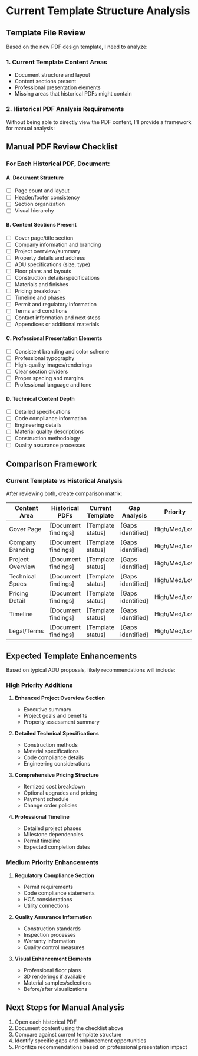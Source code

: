 # Current Template Structure Analysis

## Template File Review
Based on the new PDF design template, I need to analyze:

### 1. Current Template Content Areas
- Document structure and layout
- Content sections present
- Professional presentation elements
- Missing areas that historical PDFs might contain

### 2. Historical PDF Analysis Requirements
Without being able to directly view the PDF content, I'll provide a framework for manual analysis:

## Manual PDF Review Checklist

### For Each Historical PDF, Document:

#### **A. Document Structure**
- [ ] Page count and layout
- [ ] Header/footer consistency
- [ ] Section organization
- [ ] Visual hierarchy

#### **B. Content Sections Present**
- [ ] Cover page/title section
- [ ] Company information and branding
- [ ] Project overview/summary
- [ ] Property details and address
- [ ] ADU specifications (size, type)
- [ ] Floor plans and layouts
- [ ] Construction details/specifications
- [ ] Materials and finishes
- [ ] Pricing breakdown
- [ ] Timeline and phases
- [ ] Permit and regulatory information
- [ ] Terms and conditions
- [ ] Contact information and next steps
- [ ] Appendices or additional materials

#### **C. Professional Presentation Elements**
- [ ] Consistent branding and color scheme
- [ ] Professional typography
- [ ] High-quality images/renderings
- [ ] Clear section dividers
- [ ] Proper spacing and margins
- [ ] Professional language and tone

#### **D. Technical Content Depth**
- [ ] Detailed specifications
- [ ] Code compliance information
- [ ] Engineering details
- [ ] Material quality descriptions
- [ ] Construction methodology
- [ ] Quality assurance processes

## Comparison Framework

### Current Template vs Historical Analysis
After reviewing both, create comparison matrix:

| Content Area | Historical PDFs | Current Template | Gap Analysis | Priority |
|--------------|-----------------|------------------|--------------|----------|
| Cover Page | [Document findings] | [Template status] | [Gaps identified] | High/Med/Low |
| Company Branding | [Document findings] | [Template status] | [Gaps identified] | High/Med/Low |
| Project Overview | [Document findings] | [Template status] | [Gaps identified] | High/Med/Low |
| Technical Specs | [Document findings] | [Template status] | [Gaps identified] | High/Med/Low |
| Pricing Detail | [Document findings] | [Template status] | [Gaps identified] | High/Med/Low |
| Timeline | [Document findings] | [Template status] | [Gaps identified] | High/Med/Low |
| Legal/Terms | [Document findings] | [Template status] | [Gaps identified] | High/Med/Low |

## Expected Template Enhancements

Based on typical ADU proposals, likely recommendations will include:

### High Priority Additions
1. **Enhanced Project Overview Section**
   - Executive summary
   - Project goals and benefits
   - Property assessment summary

2. **Detailed Technical Specifications**
   - Construction methods
   - Material specifications
   - Code compliance details
   - Engineering considerations

3. **Comprehensive Pricing Structure**
   - Itemized cost breakdown
   - Optional upgrades and pricing
   - Payment schedule
   - Change order policies

4. **Professional Timeline**
   - Detailed project phases
   - Milestone dependencies
   - Permit timeline
   - Expected completion dates

### Medium Priority Enhancements
1. **Regulatory Compliance Section**
   - Permit requirements
   - Code compliance statements
   - HOA considerations
   - Utility connections

2. **Quality Assurance Information**
   - Construction standards
   - Inspection processes
   - Warranty information
   - Quality control measures

3. **Visual Enhancement Elements**
   - Professional floor plans
   - 3D renderings if available
   - Material samples/selections
   - Before/after visualizations

## Next Steps for Manual Analysis
1. Open each historical PDF
2. Document content using the checklist above
3. Compare against current template structure
4. Identify specific gaps and enhancement opportunities
5. Prioritize recommendations based on professional presentation impact